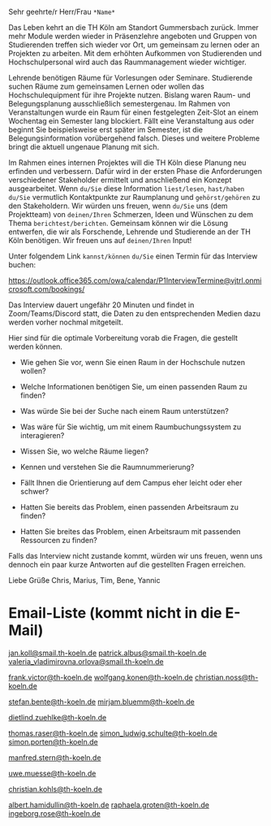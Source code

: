 Sehr geehrte/r Herr/Frau `*Name*`

Das Leben kehrt an die TH Köln am Standort Gummersbach zurück. Immer mehr Module werden wieder in Präsenzlehre angeboten und Gruppen von Studierenden treffen sich wieder vor Ort, um gemeinsam zu lernen oder an Projekten zu arbeiten. Mit dem erhöhten Aufkommen von Studierenden und Hochschulpersonal wird auch das Raummanagement wieder wichtiger.

Lehrende benötigen Räume für Vorlesungen oder Seminare. Studierende suchen Räume zum gemeinsamen Lernen oder wollen das Hochschulequipment für ihre Projekte nutzen. Bislang waren Raum- und Belegungsplanung ausschließlich semestergenau. Im Rahmen von Veranstaltungen wurde ein Raum für einen festgelegten Zeit-Slot an einem Wochentag ein Semester lang blockiert. Fällt eine Veranstaltung aus oder beginnt Sie beispielsweise erst später im Semester, ist die Belegungsinformation vorübergehend falsch. Dieses und weitere Probleme bringt die aktuell ungenaue Planung mit sich.

Im Rahmen eines internen Projektes will die TH Köln diese Planung neu erfinden und verbessern. Dafür wird in der ersten Phase die Anforderungen verschiedener Stakeholder ermittelt und anschließend ein Konzept ausgearbeitet. Wenn `du/Sie` diese Information `liest/lesen`, `hast/haben` `du/Sie` vermutlich Kontaktpunkte zur Raumplanung und `gehörst/gehören` zu den Stakeholdern. Wir würden uns freuen, wenn `du/Sie` uns (dem Projektteam) von `deinen/Ihren` Schmerzen, Ideen und Wünschen zu dem Thema `berichtest/berichten`. Gemeinsam können wir die Lösung entwerfen, die wir als Forschende, Lehrende und Studierende an der TH Köln benötigen. Wir freuen uns auf `deinen/Ihren` Input!

Unter folgendem Link `kannst/können` `du/Sie` einen Termin für das Interview buchen:

https://outlook.office365.com/owa/calendar/P1InterviewTermine@vjtrl.onmicrosoft.com/bookings/

Das Interview dauert ungefähr 20 Minuten und findet in Zoom/Teams/Discord statt, die Daten zu den entsprechenden Medien dazu werden vorher nochmal mitgeteilt.

Hier sind für die optimale Vorbereitung vorab die Fragen, die gestellt werden können.

- Wie gehen Sie vor, wenn Sie einen Raum in der Hochschule nutzen wollen?
- Welche Informationen benötigen Sie, um einen passenden Raum zu finden?
- Was würde Sie bei der Suche nach einem Raum unterstützen?
- Was wäre für Sie wichtig, um mit einem Raumbuchungssystem zu interagieren?

- Wissen Sie, wo welche Räume liegen?
- Kennen und verstehen Sie die Raumnummerierung?
- Fällt Ihnen die Orientierung auf dem Campus eher leicht oder eher schwer?
- Hatten Sie bereits das Problem, einen passenden Arbeitsraum zu finden?
- Hatten Sie breites das Problem, einen Arbeitsraum mit passenden Ressourcen zu finden?


Falls das Interview nicht zustande kommt, würden wir uns freuen, 
wenn uns dennoch ein paar kurze Antworten auf die gestellten Fragen erreichen.

Liebe Grüße
Chris, Marius, Tim, Bene, Yannic



# Email-Liste (kommt nicht in die E-Mail)

jan.koll@smail.th-koeln.de
patrick.albus@smail.th-koeln.de  
valeria_vladimirovna.orlova@smail.th-koeln.de

frank.victor@th-koeln.de 
wolfgang.konen@th-koeln.de 
christian.noss@th-koeln.de 

stefan.bente@th-koeln.de 
mirjam.bluemm@th-koeln.de

dietlind.zuehlke@th-koeln.de

thomas.raser@th-koeln.de 
simon_ludwig.schulte@th-koeln.de
simon.porten@th-koeln.de

manfred.stern@th-koeln.de

uwe.muesse@th-koeln.de

christian.kohls@th-koeln.de



albert.hamidullin@th-koeln.de
raphaela.groten@th-koeln.de
ingeborg.rose@th-koeln.de